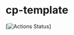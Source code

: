 # cp-template
[![Actions Status](https://github.com/zwl906711886/cp-template/workflows/verify/badge.svg)]

